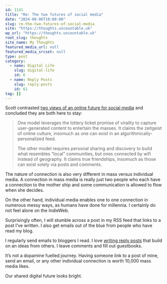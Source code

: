 ```yaml
---
id: 1141
title: "Re: The two futures of social media"
date: "2024-08-06T18:00:00"
slug: re-the-two-futures-of-social-media
site: "https://thoughts.uncountable.uk"
wp_url: "https://thoughts.uncountable.uk"
root_slug: thoughts
site_name: My Thoughts
featured_media_url: null
featured_media_srcset: null
type: post
category:
  - name: Digital Life
    slug: digital-life
    id: 6
  - name: Reply Posts
    slug: reply-posts
    id: 61
tag: []
---
```



<p>Scott contrasted <a href="https://rscottjones.com/the-two-futures-of-social-media/">two views of an online future for social media</a> and concluded they are both here to stay:</p>



<blockquote class="wp-block-quote is-style-plain is-layout-flow wp-block-quote-is-layout-flow is-style-plain--21">
<p>One model leverages the lottery ticket promise of virality to capture user-generated content to entertain the masses. It claims the zeitgeist of online culture, insomuch as one can exist in an algorithmically-personalized feed.</p>



<p>The other model requires personal sharing and discovery to build what resembles “local” communities, but ones connected by wifi instead of geography. It claims true friendships, insomuch as those can exist solely via posts and comments.</p>
</blockquote>



<p>The nature of connection is also very different in mass versus individual media.  A connection in mass media is really just two people who each have a connection to the mother ship and some communication is allowed to flow when she decides.</p>



<p>On the other hand, individual media enables one to one connection in numerous messy ways, as humans have done for millennia.  I certainly do not feel alone on the IndieWeb.</p>



<p>Surprisingly often, I will stumble across a post in my RSS feed that links to a post I&#8217;ve written.  I also get emails out of the blue from people who have read my blog.  </p>



<p>I regularly send emails to bloggers I read.  I love <a href="https://thoughts.uncountable.uk/thoughts-on/reply-posts/">writing reply posts</a> that build on an ideas from others.  I leave comments and fill out guestbooks.</p>



<p>It&#8217;s not a dopamine fuelled journey.  Having someone link to a post of mine, send an email, or any other individual connection is worth 10,000 mass media likes.    </p>



<p>Our shared digital future looks bright. </p>

